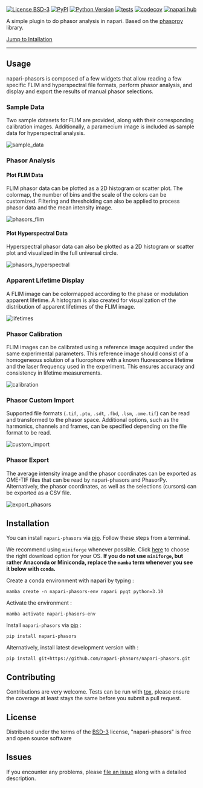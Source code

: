 
[![License BSD-3](https://img.shields.io/pypi/l/napari-phasors.svg?color=green)](https://github.com/napari-phasors/napari-phasors/raw/main/LICENSE)
[![PyPI](https://img.shields.io/pypi/v/napari-phasors.svg?color=green)](https://pypi.org/project/napari-phasors)
[![Python Version](https://img.shields.io/pypi/pyversions/napari-phasors.svg?color=green)](https://python.org)
[![tests](https://github.com/napari-phasors/napari-phasors/workflows/tests/badge.svg)](https://github.com/napari-phasors/napari-phasors/actions)
[![codecov](https://codecov.io/gh/napari-phasors/napari-phasors/branch/main/graph/badge.svg)](https://codecov.io/gh/napari-phasors/napari-phasors)
[![napari hub](https://img.shields.io/endpoint?url=https://api.napari-hub.org/shields/napari-phasors)](https://napari-hub.org/plugins/napari-phasors)

A simple plugin to do phasor analysis in napari. Based on the [phasorpy](https://www.phasorpy.org/) library.

[Jump to Intallation](#installation)

----------------------------------

<!--
Don't miss the full getting started guide to set up your new package:
https://github.com/napari/cookiecutter-napari-plugin#getting-started

and review the napari docs for plugin developers:
https://napari.org/stable/plugins/index.html
-->

## Usage

napari-phasors is composed of a few widgets that allow reading a few specific FLIM and hyperspectral file formats, perform phasor analysis, and display and export the results of manual phasor selections.

### Sample Data

Two sample datasets for FLIM are provided, along with their corresponding calibration images. Additionally, a paramecium image is included as sample data for hyperspectral analysis.

![sample_data](https://github.com/napari-phasors/napari-phasors/raw/main/gifs/sample_data.gif)

### Phasor Analysis

#### Plot FLIM Data

FLIM phasor data can be plotted as a 2D histogram or scatter plot. The colormap, the number of bins and the scale of the colors can be customized.
Filtering and thresholding can also be applied to process phasor data and the mean intensity image. 

![phasors_flim](https://github.com/napari-phasors/napari-phasors/raw/main/gifs/phasors_flim.gif)

#### Plot Hyperspectral Data

Hyperspectral phasor data can also be plotted as a 2D histogram or scatter plot and visualized in the full universal circle.

![phasors_hyperspectral](https://github.com/napari-phasors/napari-phasors/raw/main/gifs/phasors_hyperspectral.gif)

### Apparent Lifetime Display

A FLIM image can be colormapped according to the phase or modulation apparent lifetime. A histogram is also created for visualization of the distribution of apparent lifetimes of the FLIM image.

![lifetimes](https://github.com/napari-phasors/napari-phasors/raw/main/gifs/lifetimes.gif)

### Phasor Calibration

FLIM images can be calibrated using a reference image acquired under the same experimental parameters. This reference image should consist of a homogeneous solution of a fluorophore with a known fluorescence lifetime and the laser frequency used in the experiment. This ensures accuracy and consistency in lifetime measurements.

![calibration](https://github.com/napari-phasors/napari-phasors/raw/main/gifs/calibration.gif)

### Phasor Custom Import

Supported file formats (`.tif`, `.ptu`, `.sdt`, `.fbd`, `.lsm`, `.ome.tif`) can be read and transformed to the phasor space. Additional options, such as the harmonics, channels and frames, can be specified depending on the file format to be read.

![custom_import](https://github.com/napari-phasors/napari-phasors/raw/main/gifs/custom_import.gif)

### Phasor Export

The average intensity image and the phasor coordinates can be exported as OME-TIF files that can be read by napari-phasors and PhasorPy. Alternatively, the phasor coordinates, as well as the selections (cursors) can be exported as a CSV file.

![export_phasors](https://github.com/napari-phasors/napari-phasors/raw/main/gifs/export_phasors.gif)

## Installation

You can install `napari-phasors` via [pip]. Follow these steps from a terminal.

We recommend using `miniforge` whenever possible. Click [here](https://github.com/conda-forge/miniforge?tab=readme-ov-file#miniforge) to choose the right download option for your OS.
**If you do not use `miniforge`, but rather Anaconda or Miniconda, replace the `mamba` term whenever you see it below with `conda`.**

Create a conda environment with napari by typing :

    mamba create -n napari-phasors-env napari pyqt python=3.10
    
Activate the environment :

    mamba activate napari-phasors-env

Install `napari-phasors` via [pip] :

    pip install napari-phasors

Alternatively, install latest development version with :

    pip install git+https://github.com/napari-phasors/napari-phasors.git

## Contributing

Contributions are very welcome. Tests can be run with [tox], please ensure
the coverage at least stays the same before you submit a pull request.

## License

Distributed under the terms of the [BSD-3] license,
"napari-phasors" is free and open source software

## Issues

If you encounter any problems, please [file an issue] along with a detailed description.

[napari]: https://github.com/napari/napari
[Cookiecutter]: https://github.com/audreyr/cookiecutter
[@napari]: https://github.com/napari
[MIT]: http://opensource.org/licenses/MIT
[BSD-3]: http://opensource.org/licenses/BSD-3-Clause
[GNU GPL v3.0]: http://www.gnu.org/licenses/gpl-3.0.txt
[GNU LGPL v3.0]: http://www.gnu.org/licenses/lgpl-3.0.txt
[Apache Software License 2.0]: http://www.apache.org/licenses/LICENSE-2.0
[Mozilla Public License 2.0]: https://www.mozilla.org/media/MPL/2.0/index.txt
[cookiecutter-napari-plugin]: https://github.com/napari/cookiecutter-napari-plugin

[file an issue]: https://github.com/napari-phasors/napari-phasors/issues

[napari]: https://github.com/napari/napari
[tox]: https://tox.readthedocs.io/en/latest/
[pip]: https://pypi.org/project/pip/
[PyPI]: https://pypi.org/
